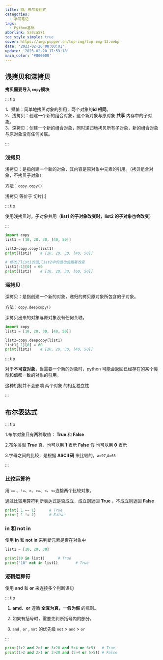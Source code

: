 ```yaml
---
title: 四、布尔表达式
categories:
  - 学习笔记
tags:
  - Python基础
abbrlink: 5a9ca571
toc_style_simple: true
cover: https://img.pupper.cn/top-img/top-img-13.webp
date: '2023-02-20 08:00:01'
update: '2023-02-20 17:53:18'
main_color: '#000000'
---
```


## 浅拷贝和深拷贝

**拷贝需要导入 `copy`模块**

::: tip

1、赋值：简单地拷贝对象的引用，两个对象的**id 相同**。  
2、浅拷贝：创建一个新的组合对象，这个新对象与原对象 **共享** 内存中的子对象。  
3、深拷贝：创建一个新的组合对象，同时递归地拷贝所有子对象，新的组合对象与原对象没有任何关联。

:::

### 浅拷贝

浅拷贝：是指创建一个新的对象，其内容是原对象中元素的引用。（拷贝组合对象，不拷贝子对象）

方法：`copy.copy()`

浅拷贝 等价于 切片[:]

::: tip

使用浅拷贝时，子对象共用（**list1 的子对象改变时，list2 的子对象也会改变**）

:::

```python
import copy
list1 = [10, 20, 30, [40, 50]]

list2=copy.copy(list1)
print(list2)	# [10, 20, 30, [40, 50]]

# 修改了list1的值,list2中的值也会跟着改变
list1[-1][0] = 60
print(list2)	# [10, 20, 30, [60, 50]]
```

### 深拷贝

深拷贝：是指创建一个新的对象，递归的拷贝原对象所包含的子对象。

方法：`copy.deepcopy()`

深拷贝出来的对象与原对象没有任何关联。

```python
import copy
list1 = [10, 20, 30, [40, 50]]

list2=copy.deepcopy(list1)
list1[-1][0] = 60
print(list2)	# [10, 20, 30, [40, 50]]
```

::: tip

对于**不可变对象**，当需要一个新的对象时，python 可能会返回已经存在的某个类型和值都一致的对象的引用。

这种机制并不会影响 两个对象 的相互独立性

:::

## 布尔表达式

::: tip

1.布尔对象只有两种取值： **True** 和 **False**

2.布尔类型 **True** 真，也可以用 **1** 表示 **False** 假 也可以用 **0** 表示

3.字母之间的比较，是根据 **ASCII 码** 来比较的，`a=97`,`A=65`

:::

### 比较运算符

用 `==` 、`!=`、`>`、`>=`、`<`、`<=`连接两个比较对象。

通过比较用算符判断表达式是否成立，成立则返回 **True** ，不成立则返回 **False**

```python
print( 1 == 1)		# True
print( 1 != 1)		# False
```

### in 和 not in

使用 **in** 和 **not** **in** 来判断元素是否在对象中

```python
list1 = [10, 20, 30]

print(10 in list1)		# True
print("10" not in list1)		# True
```

### 逻辑运算符

使用 **and** 和 **or** 来连接多个判断语句

::: tip

1.  **amd**、**or** 遵循 **全真为真，一假为假** 的规则。

2.  如果有括号时，需要先判断括号内的部分。
3.  `and` , `or` , `not` 的优先级 `not` > `and` > `or`

:::

```python
print(1>2 and 2>1 or 3>20 and 5>4 or 6>5)	# True
print(1>2 and 2>1 or 3>20 and (5>4 or 6>5))	# False
```
